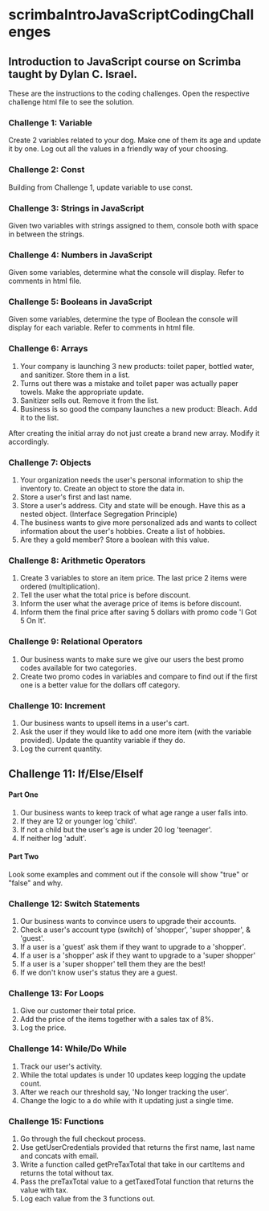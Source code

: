 # scrimbaIntroJavaScriptCodingChallenges
## Introduction to JavaScript course on Scrimba taught by Dylan C. Israel.

These are the instructions to the coding challenges. Open the respective challenge html file to see the solution. 

### Challenge 1: Variable 
Create 2 variables related to your dog. Make one of them its age and update it by one. Log out all the values in a friendly way of your choosing. 

### Challenge 2: Const
Building from Challenge 1, update variable to use const.

### Challenge 3: Strings in JavaScript
Given two variables with strings assigned to them, console both with space in between the strings. 

### Challenge 4: Numbers in JavaScript
Given some variables, determine what the console will display. Refer to comments in html file. 

### Challenge 5: Booleans in JavaScript
Given some variables, determine the type of Boolean the console will display for each variable. Refer to comments in html file. 

### Challenge 6: Arrays
1. Your company is launching 3 new products: toilet paper, bottled water, and sanitizer. Store them in a list.
2. Turns out there was a mistake and toilet paper was actually paper towels. Make the appropriate update.
3. Sanitizer sells out. Remove it from the list.
4. Business is so good the company launches a new product: Bleach. Add it to the list.
    
After creating the initial array do not just create a brand new array. Modify it accordingly.

### Challenge 7: Objects
1. Your organization needs the user's personal information to ship the inventory to. Create an object to store the data in.
2. Store a user's first and last name.
3. Store a user's address. City and state will be enough. Have this as a nested object. (Interface Segregation Principle)
4. The business wants to give more personalized ads and wants to collect information about the user's hobbies. Create a list of hobbies.
5. Are they a gold member? Store a boolean with this value.

### Challenge 8: Arithmetic Operators
1. Create 3 variables to store an item price. The last price 2 items were ordered (multiplication).
2. Tell the user what the total price is before discount.
3. Inform the user what the average price of items is before discount.
4. Inform them the final price after saving 5 dollars with promo code 'I Got 5 On It'.

### Challenge 9: Relational Operators
1. Our business wants to make sure we give our users the best promo codes available for two categories.
2. Create two promo codes in variables and compare to find out if the first one is a better value for the dollars off category. 

### Challenge 10: Increment
1. Our business wants to upsell items in a user's cart. 
2. Ask the user if they would like to add one more item (with the variable provided). Update the quantity variable if they do.
3. Log the current quantity.

## Challenge 11: If/Else/ElseIf
#### Part One
1. Our business wants to keep track of what age range a user falls into.
2. If they are 12 or younger log 'child'.
3. If not a child but the user's age is under 20 log 'teenager'.
4. If neither log 'adult'.

#### Part Two
Look some examples and comment out if the console will show "true" or "false" and why.

### Challenge 12: Switch Statements
1. Our business wants to convince users to upgrade their accounts.
2. Check a user's account type (switch) of 'shopper', 'super shopper', & 'guest'.
3. If a user is a 'guest' ask them if they want to upgrade to a 'shopper'.
4. If a user is a 'shopper' ask if they want to upgrade to a 'super shopper'
5. If a user is a 'super shopper' tell them they are the best!
6. If we don't know user's status they are a guest.

### Challenge 13: For Loops
1. Give our customer their total price. 
2. Add the price of the items together with a sales tax of 8%.
3. Log the price. 

### Challenge 14: While/Do While
1. Track our user's activity.
2. While the total updates is under 10 updates keep logging the update count.
3. After we reach our threshold say, 'No longer tracking the user'.
4. Change the logic to a do while with it updating just a single time. 

### Challenge 15: Functions
1. Go through the full checkout process.
2. Use getUserCredentials provided that returns the first name, last name and concats with email.  
3. Write a function called getPreTaxTotal that take in our cartItems and returns the total without tax.
4. Pass the preTaxTotal value to a getTaxedTotal function that returns the value with tax.
5. Log each value from the 3 functions out. 